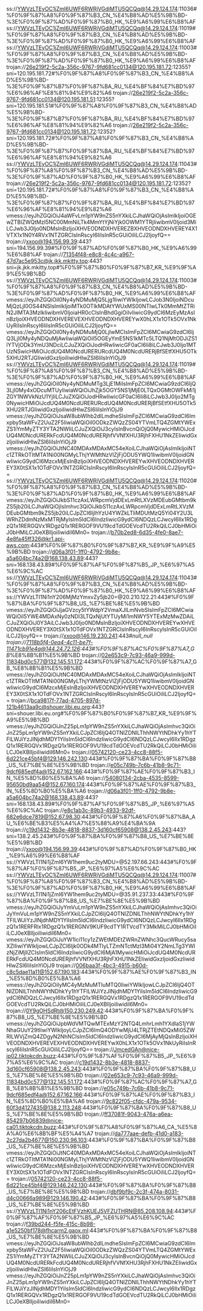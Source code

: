 ss://YWVzLTEyOC1jZmI6UWF6RWRjVGdiMTU5QCQq@14.29.124.174:11036#%F0%9F%87%A8%F0%9F%87%B3_CN_%E4%B8%AD%E5%9B%BD-%3E%F0%9F%87%AD%F0%9F%87%B0_HK_%E9%A6%99%E6%B8%AF
ss://YWVzLTEyOC1jZmI6UWF6RWRjVGdiMTU5QCQq@14.29.124.174:11019#%F0%9F%87%A8%F0%9F%87%B3_CN_%E4%B8%AD%E5%9B%BD-%3E%F0%9F%87%AD%F0%9F%87%B0_HK_%E9%A6%99%E6%B8%AF
ss://YWVzLTEyOC1jZmI6UWF6RWRjVGdiMTU5QCQq@14.29.124.174:11003#%F0%9F%87%A8%F0%9F%87%B3_CN_%E4%B8%AD%E5%9B%BD-%3E%F0%9F%87%AD%F0%9F%87%B0_HK_%E9%A6%99%E6%B8%AF
trojan://26e219f2-5c2a-356c-9767-9fd681cc0134@120.195.181.72:12355?sni=120.195.181.72#%F0%9F%87%A8%F0%9F%87%B3_CN_%E4%B8%AD%E5%9B%BD-%3E%F0%9F%87%B7%F0%9F%87%BA_RU_%E4%BF%84%E7%BD%97%E6%96%AF%E8%81%94%E9%82%A6
trojan://26e219f2-5c2a-356c-9767-9fd681cc0134@120.195.181.51:12355?sni=120.195.181.51#%F0%9F%87%A8%F0%9F%87%B3_CN_%E4%B8%AD%E5%9B%BD-%3E%F0%9F%87%B7%F0%9F%87%BA_RU_%E4%BF%84%E7%BD%97%E6%96%AF%E8%81%94%E9%82%A6
trojan://26e219f2-5c2a-356c-9767-9fd681cc0134@120.195.181.72:12352?sni=120.195.181.72#%F0%9F%87%A8%F0%9F%87%B3_CN_%E4%B8%AD%E5%9B%BD-%3E%F0%9F%87%B7%F0%9F%87%BA_RU_%E4%BF%84%E7%BD%97%E6%96%AF%E8%81%94%E9%82%A6
ss://YWVzLTEyOC1jZmI6UWF6RWRjVGdiMTU5QCQq@14.29.124.174:11043#%F0%9F%87%A8%F0%9F%87%B3_CN_%E4%B8%AD%E5%9B%BD-%3E%F0%9F%87%AD%F0%9F%87%B0_HK_%E9%A6%99%E6%B8%AF
trojan://26e219f2-5c2a-356c-9767-9fd681cc0134@120.195.181.72:12352?sni=120.195.181.72#%F0%9F%87%A8%F0%9F%87%B3_CN_%E4%B8%AD%E5%9B%BD-%3E%F0%9F%87%B7%F0%9F%87%BA_RU_%E4%BF%84%E7%BD%97%E6%96%AF%E8%81%94%E9%82%A6
vmess://eyJhZGQiOiJ4aWFvLm1pYW9nZS5nYXkiLCJhaWQiOjAsImlkIjoiOGEwZTBlZWQtMzI5NC00MmNiLTk4MmYtYjNiYjk0OWM1YTRjIiwibmV0Ijoid3MiLCJwb3J0Ijo0NDMsInBzIjoiXHVEODNDXHVEREZBXHVEODNDXHVEREY4X1VTX1x1N0Y4RVx1NTZGRCIsInRscyI6IiIsInR5cGUiOiIiLCJ2IjoyfQ==
trojan://xxoo@194.156.99.39:443?sni=194.156.99.39#%F0%9F%87%AD%F0%9F%87%B0_HK_%E9%A6%99%E6%B8%AF
trojan://71354f48-e8c8-4c4c-a967-47d7ac5e953c@jk.jkk.mkitty.top:443?sni=jk.jkk.mkitty.top#%F0%9F%87%B0%F0%9F%87%B7_KR_%E9%9F%A9%E5%9B%BD
ss://YWVzLTEyOC1jZmI6UWF6RWRjVGdiMTU5QCQq@14.29.124.174:11003#%F0%9F%87%A8%F0%9F%87%B3_CN_%E4%B8%AD%E5%9B%BD-%3E%F0%9F%87%AD%F0%9F%87%B0_HK_%E9%A6%99%E6%B8%AF
vmess://eyJhZGQiOiI0Ny4yNDMuMjQ5Ljg1IiwiYWlkIjowLCJob3N0IjoiNDcuMjQzLjI0OS44NSIsImlkIjoiMTk0OTlkMDAtYWUxMS00NTIwLTk0MmMtZTRiN2JlMTA3MzlkIiwibmV0IjoiaHR0cCIsInBhdGgiOiIvIiwicG9ydCI6MzEyMzAsInBzIjoiXHVEODNDXHVEREVEXHVEODNDXHVEREYwX0hLX1x1OTk5OVx1NkUyRiIsInRscyI6IiIsInR5cGUiOiIiLCJ2IjoyfQ==
vmess://eyJhZGQiOiI0Ny4yNDMuMjQ0LjIwMCIsImFpZCI6MCwiaG9zdCI6IjQ3LjI0My4yNDQuMjAwIiwiaWQiOiI5OGEyYmE5NS1kMTc5LTQ1NjMtODJiZS1lYTVjODk3YmU3NDciLCJuZXQiOiJodHRwIiwicGF0aCI6Ii8iLCJwb3J0Ijo1MTUzNSwicHMiOiJcdUQ4M0NcdURERURcdUQ4M0NcdURERjBfSEtfXHU5OTk5XHU2RTJGIiwidGxzIjoiIiwidHlwZSI6IiIsInYiOjJ9
ss://YWVzLTEyOC1jZmI6UWF6RWRjVGdiMTU5QCQq@14.29.124.174:11019#%F0%9F%87%A8%F0%9F%87%B3_CN_%E4%B8%AD%E5%9B%BD-%3E%F0%9F%87%AD%F0%9F%87%B0_HK_%E9%A6%99%E6%B8%AF
vmess://eyJhZGQiOiI0Ny4yNDMuMTg3LjE1MiIsImFpZCI6MCwiaG9zdCI6IjQ3LjI0My4xODcuMTUyIiwiaWQiOiJhZjk5OGY5NS1jMjE0LTQxOGMtOWFkMi1jZGY1NWVkNzU1YjIiLCJuZXQiOiJodHRwIiwicGF0aCI6Ii8iLCJwb3J0Ijo2MTg0NywicHMiOiJcdUQ4M0NcdURERURcdUQ4M0NcdURERjBfSEtfXHU5OTk5XHU2RTJGIiwidGxzIjoiIiwidHlwZSI6IiIsInYiOjJ9
vmess://eyJhZGQiOiJsaW8ubWlhb2dlLmdheSIsImFpZCI6MCwiaG9zdCI6Imxpby5taWFvZ2UuZ2F5IiwiaWQiOiI0ODkzZWQzZS04YTVmLTQ4ZGMtYWExZS1iYmMyZTY3YTA2NWIiLCJuZXQiOiJ3cyIsInBvcnQiOjQ0MywicHMiOiJcdUQ4M0NcdURERkFcdUQ4M0NcdURERjhfVVNfXHU3RjhFXHU1NkZEIiwidGxzIjoiIiwidHlwZSI6IiIsInYiOjJ9
vmess://eyJhZGQiOiJtNC40MDAxMDAxMC54eXoiLCJhaWQiOjAsImlkIjoiNTc1ZTRkOTItMTA1Ni00NGMyLThjYWMtNzVlZjFjODU5YWQ1IiwibmV0IjoidGNwIiwicG9ydCI6MzcxMjEsInBzIjoiXHVEODNDXHVEREYwXHVEODNDXHVEREY3X0tSX1x1OTdFOVx1NTZGRCIsInRscyI6InRscyIsInR5cGUiOiIiLCJ2IjoyfQ==
ss://YWVzLTEyOC1jZmI6UWF6RWRjVGdiMTU5QCQq@14.29.124.174:11020#%F0%9F%87%A8%F0%9F%87%B3_CN_%E4%B8%AD%E5%9B%BD-%3E%F0%9F%87%AD%F0%9F%87%B0_HK_%E9%A6%99%E6%B8%AF
vmess://eyJhZGQiOiJkbS11czAxLWRpcmVjdDExLmRtLXVzMDEubGMtbm9kZS5jb20iLCJhaWQiOjIsImhvc3QiOiJkbS11czAxLWRpcmVjdDExLmRtLXVzMDEubGMtbm9kZS5jb20iLCJpZCI6IjlhYzU4YWZkLTliMDUtMzQ5Yi04Y2U3LWRhZDdmNzMxMTRjMyIsIm5ldCI6IndzIiwicG9ydCI6NDQzLCJwcyI6Ilx1RDgzQ1x1RERGQVx1RDgzQ1x1RERGOF9VU19cdTdGOEVcdTU2RkQiLCJ0bHMiOiJ0bHMiLCJ0eXBlIjoiIiwidiI6Mn0=
trojan://b70b2ed8-6d35-4fe0-8ae7-4e8fa45ff326@kr1.api-aws.com:443#%F0%9F%87%B0%F0%9F%87%B7_KR_%E9%9F%A9%E5%9B%BD
trojan://d06a3f01-1ff0-4792-9b8e-a5a604bc74a2@168.138.43.89:443?sni=168.138.43.89#%F0%9F%87%AF%F0%9F%87%B5_JP_%E6%97%A5%E6%9C%AC
ss://YWVzLTEyOC1jZmI6UWF6RWRjVGdiMTU5QCQq@14.29.124.174:11043#%F0%9F%87%A8%F0%9F%87%B3_CN_%E4%B8%AD%E5%9B%BD-%3E%F0%9F%87%AD%F0%9F%87%B0_HK_%E9%A6%99%E6%B8%AF
ss://YWVzLTI1Ni1nY206MjMzYmxvZy5jb20=@20.210.122.21:443#%F0%9F%87%BA%F0%9F%87%B8_US_%E7%BE%8E%E5%9B%BD
vmess://eyJhZGQiOiJjaGVzcy5tYWdpY2VmaXJlLmNvbSIsImFpZCI6MCwiaWQiOiI5YWE4MDAxNy0zNDI3LTQxNjUtYTUyMi1mNWY5YTExMzMwZDAiLCJuZXQiOiJ0Y3AiLCJwb3J0Ijo0NDMsInBzIjoiXHVEODNDXHVEREYwXHVEODNDXHVEREY3X0tSX1x1OTdFOVx1NTZGRCIsInRscyI6InRscyIsInR5cGUiOiIiLCJ2IjoyfQ==
trojan://xxoo@146.19.230.241:443#_null_null
trojan://7118b5f4-0ea4-4c11-be7f-11471cb91e4a@144.24.72.126:443#%F0%9F%87%AC%F0%9F%87%A7_GB_%E8%8B%B1%E5%9B%BD
trojan://02e653c9-7c93-46a9-999d-11834bd0c577@132.145.51.172:443#%F0%9F%87%AC%F0%9F%87%A7_GB_%E8%8B%B1%E5%9B%BD
vmess://eyJhZGQiOiJtNC40MDAxMDAxMC54eXoiLCJhaWQiOjAsImlkIjoiNTc1ZTRkOTItMTA1Ni00NGMyLThjYWMtNzVlZjFjODU5YWQ1IiwibmV0IjoidGNwIiwicG9ydCI6MzcxMjEsInBzIjoiXHVEODNDXHVEREYwXHVEODNDXHVEREY3X0tSX1x1OTdFOVx1NTZGRCIsInRscyI6InRscyIsInR5cGUiOiIiLCJ2IjoyfQ==
trojan://bca9817f-77ad-4705-897d-121b4613aa9c@shouer.libi.eu.org:443?sni=shouer.libi.eu.org#%F0%9F%87%B0%F0%9F%87%B7_KR_%E9%9F%A9%E5%9B%BD
vmess://eyJhZGQiOiJnZ25pLm1pYW9nZS5nYXkiLCJhaWQiOjAsImhvc3QiOiJnZ25pLm1pYW9nZS5nYXkiLCJpZCI6IjQ4OTNlZDNlLThhNWYtNDhkYy1hYTFlLWJiYzJlNjdhMDY1YiIsIm5ldCI6IndzIiwicG9ydCI6NDQzLCJwcyI6Ilx1RDgzQ1x1RERGQVx1RDgzQ1x1RERGOF9VU19cdTdGOEVcdTU2RkQiLCJ0bHMiOiIiLCJ0eXBlIjoiIiwidiI6Mn0=
trojan://05742120-ce23-4cc8-88f5-6d221ce45bf4@129.146.242.130:443#%F0%9F%87%BA%F0%9F%87%B8_US_%E7%BE%8E%E5%9B%BD
trojan://e05c749b-7c6b-41b8-9c71-9dcf685edf4a@152.67.162.166:443#%F0%9F%87%AE%F0%9F%87%B3_IN_%E5%8D%B0%E5%BA%A6
trojan://54080134-2cba-4535-8599-95650bd9aa54@152.67.160.174:443#%F0%9F%87%AE%F0%9F%87%B3_IN_%E5%8D%B0%E5%BA%A6
trojan://d06a3f01-1ff0-4792-9b8e-a5a604bc74a2@168.138.43.89:443?sni=168.138.43.89#%F0%9F%87%AF%F0%9F%87%B5_JP_%E6%97%A5%E6%9C%AC
trojan://e8c1ab3c-89b3-4933-92df-682e6dce7819@152.67.98.30:443#%F0%9F%87%A6%F0%9F%87%BA_AU_%E6%BE%B3%E5%A4%A7%E5%88%A9%E4%BA%9A
trojan://c19d1432-8b3e-4818-8837-3d160cf65908@138.2.45.243:443?sni=138.2.45.243#%F0%9F%87%BA%F0%9F%87%B8_US_%E7%BE%8E%E5%9B%BD
trojan://xxoo@194.156.99.39:443#%F0%9F%87%AD%F0%9F%87%B0_HK_%E9%A6%99%E6%B8%AF
ss://YWVzLTI1Ni1jZmI6YW1hem9uc2tyMDU=@52.197.66.243:443#%F0%9F%87%AF%F0%9F%87%B5_JP_%E6%97%A5%E6%9C%AC
ss://YWVzLTEyOC1jZmI6UWF6RWRjVGdiMTU5QCQq@14.29.124.174:11007#%F0%9F%87%A8%F0%9F%87%B3_CN_%E4%B8%AD%E5%9B%BD-%3E%F0%9F%87%AD%F0%9F%87%B0_HK_%E9%A6%99%E6%B8%AF
ss://YWVzLTI1Ni1jZmI6YW1hem9uc2tyMDU=@35.91.237.33:443#%F0%9F%87%BA%F0%9F%87%B8_US_%E7%BE%8E%E5%9B%BD
vmess://eyJhZGQiOiJyYmVuLm1pYW9nZS5nYXkiLCJhaWQiOjAsImhvc3QiOiJyYmVuLm1pYW9nZS5nYXkiLCJpZCI6IjQ4OTNlZDNlLThhNWYtNDhkYy1hYTFlLWJiYzJlNjdhMDY1YiIsIm5ldCI6IndzIiwicG9ydCI6NDQzLCJwcyI6Ilx1RDgzQ1x1RERFRlx1RDgzQ1x1RERGNV9KUF9cdTY1RTVcdTY3MkMiLCJ0bHMiOiIiLCJ0eXBlIjoiIiwidiI6Mn0=
vmess://eyJhZGQiOiJuYW1lci11cy1zZWEtMDEtZWRnZWNhc3QucWRucy5saXZlIiwiYWlkIjowLCJpZCI6Ijk0ODk4MTIyLTZmNTctMzI3Mi04Y2NmLTg3YWIzNjZiMjllZCIsIm5ldCI6IndzIiwicG9ydCI6MjA1MywicHMiOiJcdUQ4M0NcdURERkFcdUQ4M0NcdURERjhfVVNfXHU3RjhFXHU1NkZEIiwidGxzIjoidGxzIiwidHlwZSI6IiIsInYiOjJ9
trojan://006baa3f-4bc3-4915-b60d-c8c5dae11a11@152.67.190.183:443#%F0%9F%87%AE%F0%9F%87%B3_IN_%E5%8D%B0%E5%BA%A6
vmess://eyJhZGQiOiIyMC4yMzMuMTIuMTQ0IiwiYWlkIjowLCJpZCI6IjQ4OTNlZDNlLThhNWYtNDhkYy1hYTFlLWJiYzJlNjdhMDY1YiIsIm5ldCI6IndzIiwicG9ydCI6NDQzLCJwcyI6Ilx1RDgzQ1x1RERGQVx1RDgzQ1x1RERGOF9VU19cdTdGOEVcdTU2RkQiLCJ0bHMiOiIiLCJ0eXBlIjoiIiwidiI6Mn0=
trojan://0Y9gOHSdRt@150.230.249.42:443#%F0%9F%87%BA%F0%9F%87%B8_US_%E7%BE%8E%E5%9B%BD
vmess://eyJhZGQiOiJpbWdVMTQwMTExMzY2NTQ4LmhrLmh1YXdlaS1jYWNhaGUuY29tIiwiYWlkIjoyLCJpZCI6ImQ4ODYwMjU4LTRjZTEtNDQxMi05ZWRlLWVjZmQ4ZDgyN2NhNCIsIm5ldCI6IndzIiwicG9ydCI6MjAyMjQsInBzIjoiXHVEODNDXHVEREVEXHVEODNDXHVEREYwX0hLX1x1OTk5OVx1NkUyRiIsInRscyI6IiIsInR5cGUiOiIiLCJ2IjoyfQ==
trojan://JmcedGAn@nice-jp02.tiktokcdn.buzz:443#%F0%9F%87%AF%F0%9F%87%B5_JP_%E6%97%A5%E6%9C%AC
trojan://c19d1432-8b3e-4818-8837-3d160cf65908@138.2.45.243:443#%F0%9F%87%BA%F0%9F%87%B8_US_%E7%BE%8E%E5%9B%BD
trojan://02e653c9-7c93-46a9-999d-11834bd0c577@132.145.51.172:443#%F0%9F%87%AC%F0%9F%87%A7_GB_%E8%8B%B1%E5%9B%BD
trojan://e05c749b-7c6b-41b8-9c71-9dcf685edf4a@152.67.162.166:443#%F0%9F%87%AE%F0%9F%87%B3_IN_%E5%8D%B0%E5%BA%A6
trojan://9c822f05-cfdc-479a-9534-60f3d4127435@138.2.113.248:443#%F0%9F%87%BA%F0%9F%87%B8_US_%E7%BE%8E%E5%9B%BD
trojan://ff37081f-9043-476a-a6ea-854297b06839@nice-ca01.tiktokcdn.buzz:443#%F0%9F%87%A8%F0%9F%87%A6_CA_%E5%8A%A0%E6%8B%BF%E5%A4%A7
trojan://da777aae-defb-41d0-a183-2c27da2b4677@150.230.96.103:443#%F0%9F%87%BA%F0%9F%87%B8_US_%E7%BE%8E%E5%9B%BD
vmess://eyJhZGQiOiJtNC40MDAxMDAxMC54eXoiLCJhaWQiOjAsImlkIjoiNTc1ZTRkOTItMTA1Ni00NGMyLThjYWMtNzVlZjFjODU5YWQ1IiwibmV0IjoidGNwIiwicG9ydCI6MzcxMjEsInBzIjoiXHVEODNDXHVEREYwXHVEODNDXHVEREY3X0tSX1x1OTdFOVx1NTZGRCIsInRscyI6InRscyIsInR5cGUiOiIiLCJ2IjoyfQ==
trojan://05742120-ce23-4cc8-88f5-6d221ce45bf4@129.146.242.130:443#%F0%9F%87%BA%F0%9F%87%B8_US_%E7%BE%8E%E5%9B%BD
trojan://dbf9bf9c-2c3f-474a-8031-d4c00666a989@129.146.190.42:443#%F0%9F%87%BA%F0%9F%87%B8_US_%E7%BE%8E%E5%9B%BD
ss://YWVzLTI1Ni1nY206cEtFVzhKUEJ5VFZUTHRN@85.208.108.94:443#%F0%9F%87%AF%F0%9F%87%B5_JP_%E6%97%A5%E6%9C%AC
trojan://f39bd244-f5fe-415c-8b98-a1e5250bf178@fhcarm2.gaox.ml:443#%F0%9F%87%BA%F0%9F%87%B8_US_%E7%BE%8E%E5%9B%BD
vmess://eyJhZGQiOiJsaW8ubWlhb2dlLmdheSIsImFpZCI6MCwiaG9zdCI6Imxpby5taWFvZ2UuZ2F5IiwiaWQiOiI0ODkzZWQzZS04YTVmLTQ4ZGMtYWExZS1iYmMyZTY3YTA2NWIiLCJuZXQiOiJ3cyIsInBvcnQiOjQ0MywicHMiOiJcdUQ4M0NcdURERkFcdUQ4M0NcdURERjhfVVNfXHU3RjhFXHU1NkZEIiwidGxzIjoiIiwidHlwZSI6IiIsInYiOjJ9
vmess://eyJhZGQiOiJnZ25pLm1pYW9nZS5nYXkiLCJhaWQiOjAsImhvc3QiOiJnZ25pLm1pYW9nZS5nYXkiLCJpZCI6IjQ4OTNlZDNlLThhNWYtNDhkYy1hYTFlLWJiYzJlNjdhMDY1YiIsIm5ldCI6IndzIiwicG9ydCI6NDQzLCJwcyI6Ilx1RDgzQ1x1RERGQVx1RDgzQ1x1RERGOF9VU19cdTdGOEVcdTU2RkQiLCJ0bHMiOiIiLCJ0eXBlIjoiIiwidiI6Mn0=
